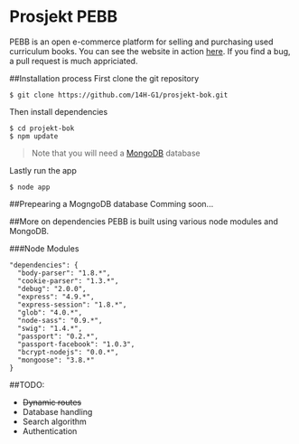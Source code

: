 Prosjekt PEBB
=========
PEBB is an open e-commerce platform for selling and purchasing used curriculum books. You can see the website in action [here](http://pebb.no). If you find a bug, a pull request is much appriciated.

##Installation process
First clone the git repository
```
$ git clone https://github.com/14H-G1/prosjekt-bok.git
```
Then install dependencies
```
$ cd projekt-bok
$ npm update
```
> Note that you will need a [MongoDB](http://mongodb.com) database

Lastly run the app
```
$ node app
```

##Prepearing a MogngoDB database
Comming soon...

##More on dependencies
PEBB is built using various node modules and MongoDB.

###Node Modules
```
"dependencies": {
  "body-parser": "1.8.*",
  "cookie-parser": "1.3.*",
  "debug": "2.0.0",
  "express": "4.9.*",
  "express-session": "1.8.*",
  "glob": "4.0.*",
  "node-sass": "0.9.*",
  "swig": "1.4.*",
  "passport": "0.2.*",
  "passport-facebook": "1.0.3",
  "bcrypt-nodejs": "0.0.*",
  "mongoose": "3.8.*"
}
```

##TODO:
- ~~Dynamic routes~~
- Database handling
- Search algorithm
- Authentication
